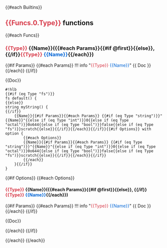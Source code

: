 {{#each Builtins}}
## <span class='hlb-type'>{{Funcs.0.Type}}</span> functions
{{#each Funcs}}
### <span class='hlb-type'>{{Type}}</span> <span class='hlb-name'>{{Name}}</span>({{#each Params}}{{#if @first}}{{else}}, {{/if}}<span class='hlb-type'>{{Type}}</span> <span class='hlb-variable'>{{Name}}</span>{{/each}})

{{#if Params}}
{{#each Params}}
!!! info "<span class='hlb-type'>{{Type}}</span> <span class='hlb-variable'>{{Name}}</span>"
	{{ Doc }}
{{/each}}
{{/if}}

{{Doc}}

	#!hlb
	{{#if (eq Type "fs")}}
	fs default() {
	{{else}}
	string myString() {
	{{/if}}
		{{Name}}{{#if Params}}{{#each Params}} {{#if (eq Type "string")}}"{{Name}}"{{else if (eq Type "int")}}0{{else if (eq Type "octal")}}0o644{{else if (eq Type "bool")}}false{{else if (eq Type "fs")}}scratch{{else}}{{/if}}{{/each}}{{/if}}{{#if Options}} with option {
			{{#each Options}}
			{{Name}}{{#if Params}}{{#each Params}} {{#if (eq Type "string")}}"{{Name}}"{{else if (eq Type "int")}}0{{else if (eq Type "octal")}}0o644{{else if (eq Type "bool")}}false{{else if (eq Type "fs")}}scratch{{else}}{{/if}}{{/each}}{{/if}}
			{{/each}}
		}{{/if}}
	}


{{#if Options}}
{{#each Options}}
#### <span class='hlb-type'>{{Type}}</span> <span class='hlb-name'>{{Name}}</span>({{#each Params}}{{#if @first}}{{else}}, {{/if}}<span class='hlb-type'>{{Type}}</span> <span class='hlb-variable'>{{Name}}</span>{{/each}})

{{#if Params}}
{{#each Params}}
!!! info "<span class='hlb-type'>{{Type}}</span> <span class='hlb-variable'>{{Name}}</span>"
	{{ Doc }}
{{/each}}
{{/if}}

{{Doc}}

{{/each}}
{{/if}}

{{/each}}
{{/each}}

<style>
.hlb-type {
	color: #d73a49
}

.hlb-variable {
	color: #0366d6
}

.hlb-name {
	font-weight: bold;
}
</style>
